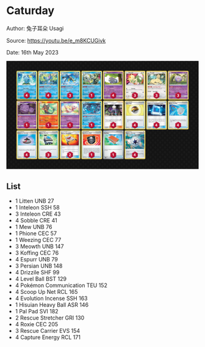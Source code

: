 # Caturday

Author: 兔子耳朵 Usagi

Source: <https://youtu.be/e_m8KCUGivk>

Date: 16th May 2023

![decklist](../../images/SVI/Caturday/3-%20Caturday.png)

## List

* 1 Litten UNB 27
* 1 Inteleon SSH 58
* 3 Inteleon CRE 43
* 4 Sobble CRE 41
* 1 Mew UNB 76
* 1 Phione CEC 57
* 1 Weezing CEC 77
* 3 Meowth UNB 147
* 3 Koffing CEC 76
* 4 Espurr UNB 79
* 3 Persian UNB 148
* 4 Drizzile SHF 99
* 4 Level Ball BST 129
* 4 Pokémon Communication TEU 152
* 4 Scoop Up Net RCL 165
* 4 Evolution Incense SSH 163
* 1 Hisuian Heavy Ball ASR 146
* 1 Pal Pad SVI 182
* 2 Rescue Stretcher GRI 130
* 4 Roxie CEC 205
* 3 Rescue Carrier EVS 154
* 4 Capture Energy RCL 171
